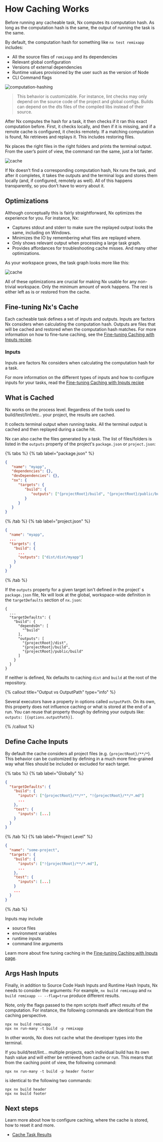 # How Caching Works

Before running any cacheable task, Nx computes its computation hash. As long as the computation hash is the same, the output of
running the task is the same.

By default, the computation hash for something like `nx test remixapp` includes:

-  All the source files of `remixapp` and its dependencies
-  Relevant global configuration
-  Versions of external dependencies
-  Runtime values provisioned by the user such as the version of Node
-  CLI Command flags

![computation-hashing](/shared/images/caching/nx-hashing.svg)

> This behavior is customizable. For instance, lint checks may only depend on the source code of the project and global
> configs. Builds can depend on the dts files of the compiled libs instead of their source.

After Nx computes the hash for a task, it then checks if it ran this exact computation before. First, it checks locally, and then if it is missing, and if a remote cache is configured, it checks remotely. If a matching computation is found, Nx retrieves and replays it. This includes restoring files.

Nx places the right files in the right folders and prints the terminal output. From the user’s point of view, the command ran the same, just a lot faster.

![cache](/shared/images/caching/cache.svg)

If Nx doesn’t find a corresponding computation hash, Nx runs the task, and after it completes, it takes the outputs and the terminal logs and stores them locally (and, if configured, remotely as well). All of this happens transparently, so you don’t have to worry about it.

## Optimizations

Although conceptually this is fairly straightforward, Nx optimizes the experience for you. For instance, Nx:

-  Captures stdout and stderr to make sure the replayed output looks the same, including on Windows.
-  Minimizes the IO by remembering what files are replayed where.
-  Only shows relevant output when processing a large task graph.
-  Provides affordances for troubleshooting cache misses. And many other optimizations.

As your workspace grows, the task graph looks more like this:

![cache](/shared/images/caching/task-graph-big.svg)

All of these optimizations are crucial for making Nx usable for any non-trivial workspace. Only the minimum amount of
work happens. The rest is either left as is or restored from the cache.

## Fine-tuning Nx's Cache

Each cacheable task defines a set of inputs and outputs. Inputs are factors Nx considers when calculating the computation hash.
Outputs are files that will be cached and restored when the computation hash matches.
For more information on how to fine-tune caching, see the [Fine-tuning Caching with Inputs recipe](/recipes/running-tasks/configure-inputs).

### Inputs

Inputs are factors Nx considers when calculating the computation hash for a task.

For more information on the different types of inputs and how to configure inputs for your tasks, read the [Fine-tuning Caching with Inputs recipe](/recipes/running-tasks/configure-inputs)

## What is Cached

Nx works on the process level. Regardless of the tools used to build/test/lint/etc.. your project, the results are cached.

It collects terminal output when running tasks. All the terminal output is cached and then replayed during a cache hit.

Nx can also cache the files generated by a task. The list of files/folders is listed in the `outputs` property of the project's `package.json` or `project.json`:

{% tabs %}
{% tab label="package.json" %}

```json {% fileName="apps/myapp/package.json"%}
{
   "name": "myapp",
   "dependencies": {},
   "devDependencies": {},
   "nx": {
      "targets": {
         "build": {
            "outputs": ["{projectRoot}/build", "{projectRoot}/public/build"]
         }
      }
   }
}
```

{% /tab %}
{% tab label="project.json" %}

```json {% fileName="apps/myapp/project.json"%}
{
  "name": "myapp",
  ...
  "targets": {
    "build": {
      ...
      "outputs": ["dist/dist/myapp"]
    }
  }
}
```

{% /tab %}

If the `outputs` property for a given target isn't defined in the project'
s `package.json` file, Nx will look at the global, workspace-wide definition in the `targetDefaults` section of `nx.json`:

```jsonc {% fileName="nx.json"%}
{
  ...
  "targetDefaults": {
    "build": {
      "dependsOn": [
        "^build"
      ],
      "outputs": [
        "{projectRoot}/dist",
        "{projectRoot}/build",
        "{projectRoot}/public/build"
      ]
    }
  }
}
```

If neither is defined, Nx defaults to caching `dist` and `build` at the root of the repository.

{% callout title="Output vs OutputPath" type="info" %}

Several executors have a property in options called `outputPath`. On its own, this property does not influence caching or what is stored at the end of a run. You can reuse that property though by defining your outputs like: `outputs: [{options.outputPath}]`.

{% /callout %}

## Define Cache Inputs

By default the cache considers all project files (e.g. `{projectRoot}/**/*`). This behavior can be customized by defining in a much more fine-grained way what files should be included or excluded for each target.

{% tabs %}
{% tab label="Globally" %}

```json {% fileName="nx.json" %}
{
  "targetDefaults": {
    "build": {
      "inputs": ["{projectRoot}/**/*", "!{projectRoot}/**/*.md"]
      ...
    },
    "test": {
      "inputs": [...]
    }
  }
}
```

{% /tab %}
{% tab label="Project Level" %}

```json {% fileName="packages/some-project/project.json"  %}
{
  "name": "some-project",
  "targets": {
    "build": {
      "inputs": ["!{projectRoot}/**/*.md"],
      ...
    },
    "test": {
      "inputs": [...]
    }
    ...
  }
}
```

{% /tab %}

Inputs may include

-  source files
-  environment variables
-  runtime inputs
-  command line arguments

Learn more about fine tuning caching in the [Fine-tuning Caching with Inputs page](/recipes/running-tasks/configure-inputs).

## Args Hash Inputs

Finally, in addition to Source Code Hash Inputs and Runtime Hash Inputs, Nx needs to consider the arguments: For
example, `nx build remixapp` and `nx build remixapp -- --flag=true` produce different
results.

Note, only the flags passed to the npm scripts itself affect results of the computation. For instance, the following
commands are identical from the caching perspective.

```shell
npx nx build remixapp
npx nx run-many -t build -p remixapp
```

In other words, Nx does not cache what the developer types into the terminal.

If you build/test/lint… multiple projects, each individual build has its own hash value and will either be retrieved
from
cache or run. This means that from the caching point of view, the following command:

```shell
npx nx run-many -t build -p header footer
```

is identical to the following two commands:

```shell
npx nx build header
npx nx build footer
```

## Next steps

Learn more about how to configure caching, where the cache is stored, how to reset it and more.

-  [Cache Task Results](/features/cache-task-results)
